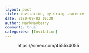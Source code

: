 ```yaml
---
layout: post
title: Invitation, by Craig Lawrence
date: 2020-09-02 19:30
author: MarkMayberry
comments: true
categories: [Invitation]
---
```

<!-- wp:core-embed/vimeo {"url":"https://vimeo.com/455554055","type":"video","providerNameSlug":"vimeo","className":"wp-embed-aspect-4-3 wp-has-aspect-ratio"} -->
<figure class="wp-block-embed-vimeo wp-block-embed is-type-video is-provider-vimeo wp-embed-aspect-4-3 wp-has-aspect-ratio"><div class="wp-block-embed__wrapper">
https://vimeo.com/455554055
</div></figure>
<!-- /wp:core-embed/vimeo -->
